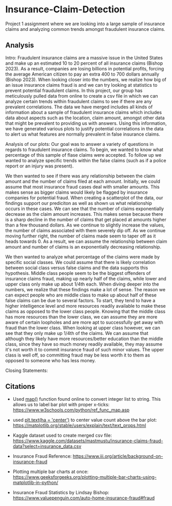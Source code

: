 # Insurance-Claim-Detection
Project 1 assignment where we are looking into a large sample of insurance claims and analyzing common trends amongst fraudulent insurance claims.

## Analysis
Intro:
Fraudulent insurance claims are a massive issue in the United States and make up an estimated 10 to 20 percent of all insurance claims (Bishop 2023). As a result, companies are losing billions in potential profits, forcing the average American citizen to pay an extra 400 to 700 dollars annually (Bishop 2023). When looking closer into the numbers, we realize how big of an issue insurance claims fraud is and we can try looking at statistics to prevent potential fraudulent claims. In this project, our group has meticulously pulled data from online to create a csv file in which we can analyze certain trends within fraudulent claims to see if there are any prevalent correlations. The data we have merged includes all kinds of information about a sample of fraudulent insurance claims which includes data about aspects such as the location, claim amount, amongst other data that might be prevalent to providing us with answers. Using this information, we have generated various plots to justify potential correlations in the data to alert us what features are normally prevalent in false insurance claims.

Analysis of our plots:
Our goal was to answer a variety of questions in regards to fraudulent insurance claims. To begin, we wanted to know what percentage of this sample of flase claims were accepted. To follow up we wanted to analyze specific trends within the false claims (such as if a police report or an injury was present).

We then wanted to see if there was any relationship between the claim amount and the number of claims filed at each amount. Initially, we could assume that most insurance fraud cases deal with smaller amounts. This makes sense as bigger claims would likely be flagged by insurance companies for potential fraud. When creating a scatterplot of the data, our findings support our prediciton as well as shown us what relationship occurs in these cases. We can see that the number of claims exponentially decrease as the claim amount increases. This makes sense because there is a sharp decline in the number of claims that get placed at amounts higher than a few thousand dollars. As we continue to slightly increase the values, the number of claims associated with them severely dip off. As we continue moving further right, the number of claims made seem to taper off as it heads towards 0. As a result, we can assume the relationship between claim amount and number of claims is an exponentially decreasing relationship.

We then wanted to analyze what percentage of the claims were made by specific social classes. We could assume that there is likely correlation between social class versus false claims and the data supports this hypothesis. Middle class people seem to be the biggest offenders of insurance claims fraud, making up nearly half of the claims, while lower and upper class only make up about 1/4th each. When diving deeper into the numbers, we realize that these findings make a lot of sense. The reason we can expect people who are middle class to make up about half of these false claims can be due to several factors. To start, they tend to have a higher intelligence level and more resources readily available to make these claims as opposed to the lower class people. Knowing that the middle class has more resources than the lower class, we can assume they are more aware of certain loopholes and are more apt to successfully get away with fraud than the lower class. When looking at upper class however, we can see that they only make up 1/4th of the claims. We can assume that although they likely have more resources/better education than the middle class, since they have so much money readily available, they may assume it's not worth it to commit insurance fraud of such minor values. The upper class is well off, so committing fraud may be less worth it to them as opposed to someone who has less money.

Closing Statements:


## Citations

- Used [map()](https://www.w3schools.com/python/ref_func_map.asp) function found online to convert integer list to string. This allows us to label bar plot with proper x-ticks:
https://www.w3schools.com/python/ref_func_map.asp

- used [plt.text(ha = 'center')](https://matplotlib.org/stable/users/explain/text/text_props.html) to center value count above the bar plot:
https://matplotlib.org/stable/users/explain/text/text_props.html

- Kaggle dataset used to create merged csv file:
https://www.kaggle.com/datasets/mastmustu/insurance-claims-fraud-data?select=insurance_data.csv

- Insurance Fraud Reference: https://www.iii.org/article/background-on-insurance-fraud

- Plotting multiple bar charts at once: https://www.geeksforgeeks.org/plotting-multiple-bar-charts-using-matplotlib-in-python/

- Insurance Fraud Statistics by Lindsay Bishop: https://www.valuepenguin.com/auto-home-insurance-fraud#fraud
